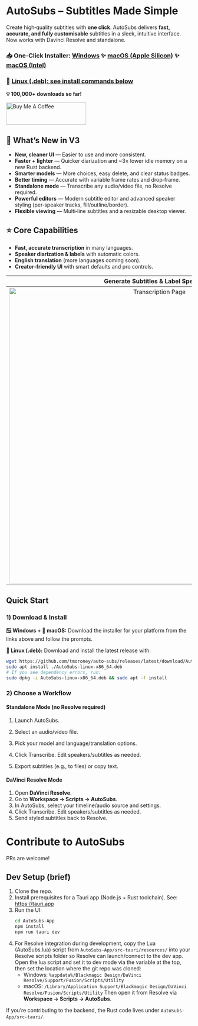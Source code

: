 # AutoSubs – Subtitles Made Simple
Create high‑quality subtitles with **one click**. AutoSubs delivers **fast, accurate, and fully customisable** subtitles in a sleek, intuitive interface. Now works with Davinci Resolve and standalone.

### 📥 One‑Click Installer: [Windows](https://github.com/tmoroney/auto-subs/releases/latest/download/AutoSubs-windows-x86_64.exe) ✨ [macOS (Apple Silicon)](https://github.com/tmoroney/auto-subs/releases/latest/download/AutoSubs-Mac-ARM.pkg) ✨ [macOS (Intel)](https://github.com/tmoroney/auto-subs/releases/latest/download/AutoSubs-Mac-Intel.pkg)

### 🐧 [Linux (.deb): see install commands below](#linux-deb-install)

**💡 100,000+ downloads so far!**

<a href="https://www.buymeacoffee.com/tmoroney" target="_blank"><img src="https://cdn.buymeacoffee.com/buttons/v2/default-yellow.png" alt="Buy Me A Coffee" style="height: 60px !important;width: 217px !important;" ></a>

## 🚀 What’s New in V3
- **New, cleaner UI** — Easier to use and more consistent.
- **Faster + lighter** — Quicker diarization and ~3× lower idle memory on a new Rust backend.
- **Smarter models** — More choices, easy delete, and clear status badges.
- **Better timing** — Accurate with variable frame rates and drop‑frame.
- **Standalone mode** — Transcribe any audio/video file, no Resolve required.
- **Powerful editors** — Modern subtitle editor and advanced speaker styling (per‑speaker tracks, fill/outline/border).
- **Flexible viewing** — Multi‑line subtitles and a resizable desktop viewer.

## ⭐ Core Capabilities
- **Fast, accurate transcription** in many languages.
- **Speaker diarization & labels** with automatic colors.
- **English translation** (more languages coming soon).
- **Creator‑friendly UI** with smart defaults and pro controls.

Generate Subtitles & Label Speakers |  Advanced Settings
:-------------------------:|:-------------------------:
<img width="800" alt="Transcription Page" src="https://github.com/user-attachments/assets/ca00769b-93e2-4127-b604-a9108bf8451a"> | <img width="800" alt="Advanced Settings" src="https://github.com/user-attachments/assets/be1a111a-71c5-4d8d-ad8c-d9e889e3e7ab">


## Quick Start
### 1) Download & Install

**🪟 Windows + 🍎 macOS:** 
Download the installer for your platform from the links above and follow the prompts.

**🐧 Linux (.deb):**
Download and install the latest release with:
```bash
wget https://github.com/tmoroney/auto-subs/releases/latest/download/AutoSubs-linux-x86_64.deb
sudo apt install ./AutoSubs-linux-x86_64.deb
# If you see dependency errors, run:
sudo dpkg -i AutoSubs-linux-x86_64.deb && sudo apt -f install
```

### 2) Choose a Workflow
#### Standalone Mode (no Resolve required)
1. Launch AutoSubs.
2. Select an audio/video file.
3. Pick your model and language/translation options.

4. Click Transcribe. Edit speakers/subtitles as needed.
5. Export subtitles (e.g., to files) or copy text.

#### DaVinci Resolve Mode
1. Open **DaVinci Resolve**.
2. Go to **Workspace → Scripts → AutoSubs**.
3. In AutoSubs, select your timeline/audio source and settings.
4. Click Transcribe. Edit speakers/subtitles as needed.
5. Send styled subtitles back to Resolve.

# Contribute to AutoSubs
PRs are welcome!

## Dev Setup (brief)
1. Clone the repo.
2. Install prerequisites for a Tauri app (Node.js + Rust toolchain). See: https://tauri.app
3. Run the UI:
   ```bash
   cd AutoSubs-App
   npm install
   npm run tauri dev
   ```
4. For Resolve integration during development, copy the Lua (AutoSubs.lua) script from `AutoSubs-App/src-tauri/resources/` into your Resolve scripts folder so Resolve can launch/connect to the dev app. Open the lua script and set it to dev mode via the variable at the top, then set the location where the git repo was cloned:
   - Windows: `%appdata%/Blackmagic Design/DaVinci Resolve/Support/Fusion/Scripts/Utility`
   - macOS: `/Library/Application Support/Blackmagic Design/DaVinci Resolve/Fusion/Scripts/Utility`
   Then open it from Resolve via **Workspace → Scripts → AutoSubs**.

If you’re contributing to the backend, the Rust code lives under `AutoSubs-App/src-tauri/`.
